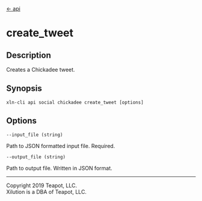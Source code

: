 [<- api](../../../api/index.md)

# create_tweet

## Description

Creates a Chickadee tweet.

## Synopsis

```
xln-cli api social chickadee create_tweet [options]
```

## Options

`--input_file (string)`

Path to JSON formatted input file. Required.

`--output_file (string)`

Path to output file. Written in JSON format.

---
Copyright 2019 Teapot, LLC.  
Xilution is a DBA of Teapot, LLC.
